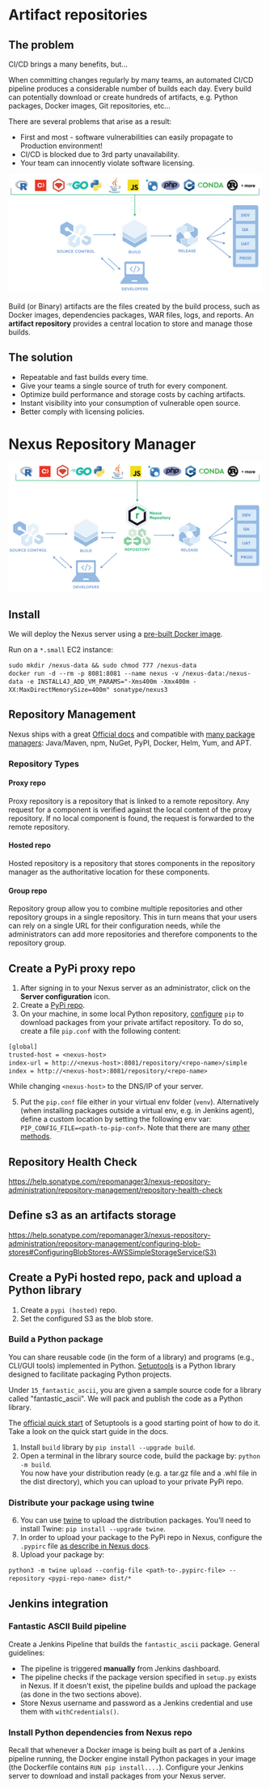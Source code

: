 # Artifact repositories 

## The problem

CI/CD brings a many benefits, but...

When committing changes regularly by many teams, an automated CI/CD pipeline produces a considerable number of builds each day. Every build can potentially download or create hundreds of artifacts, e.g. Python packages, Docker images, Git repositories, etc...  

There are several problems that arise as a result:

- First and most - software vulnerabilities can easily propagate to Production environment! 
- CI/CD is blocked due to 3rd party unavailability.
- Your team can innocently violate software licensing. 

![](img/nexus2.png)

Build (or Binary) artifacts are the files created by the build process, such as Docker images, dependencies packages, WAR files, logs, and reports.
An **artifact repository** provides a central location to store and manage those builds.

## The solution 

- Repeatable and fast builds every time.
- Give your teams a single source of truth for every component.
- Optimize build performance and storage costs by caching artifacts.
- Instant visibility into your consumption of vulnerable open source.
- Better comply with licensing policies.


# Nexus Repository Manager

![](img/nexus.png)

## Install

We will deploy the Nexus server using a [pre-built Docker image](https://hub.docker.com/r/sonatype/nexus3/).

Run on a `*.small` EC2 instance:

```shell
sudo mkdir /nexus-data && sudo chmod 777 /nexus-data
docker run -d --rm -p 8081:8081 --name nexus -v /nexus-data:/nexus-data -e INSTALL4J_ADD_VM_PARAMS="-Xms400m -Xmx400m -XX:MaxDirectMemorySize=400m" sonatype/nexus3
```

## Repository Management

Nexus ships with a great [Official docs](https://help.sonatype.com/repomanager3/nexus-repository-administration/repository-management) and compatible with [many package managers](https://help.sonatype.com/repomanager3/nexus-repository-administration/formats): Java/Maven, npm, NuGet, PyPI, Docker, Helm, Yum, and APT.

### Repository Types

#### Proxy repo

Proxy repository is a repository that is linked to a remote repository. Any request for a component is verified against the local content of the proxy repository. If no local component is found, the request is forwarded to the remote repository.

#### Hosted repo

Hosted repository is a repository that stores components in the repository manager as the authoritative location for these components.

#### Group repo

Repository group allow you to combine multiple repositories and other repository groups in a single repository.
This in turn means that your users can rely on a single URL for their configuration needs, while the administrators can add more repositories and therefore components to the repository group.


## Create a PyPi **proxy** repo

1. After signing in to your Nexus server as an administrator, click on the **Server configuration** icon.
2. Create a [PyPi repo](https://help.sonatype.com/repomanager3/nexus-repository-administration/formats/pypi-repositories).
3. On your machine, in some local Python repository, [configure](https://help.sonatype.com/repomanager3/nexus-repository-administration/formats/pypi-repositories#PyPIRepositories-Download,searchandinstallpackagesusingpip) `pip` to download packages from your private artifact repository. To do so, create a file `pip.conf` with the following content:
```text
[global]
trusted-host = <nexus-host>
index-url = http://<nexus-host>:8081/repository/<repo-name>/simple
index = http://<nexus-host>:8081/repository/<repo-name>
```

While changing `<nexus-host>` to the DNS/IP of your server.

5. Put the `pip.conf` file either in your virtual env folder (`venv`). Alternatively (when installing packages outside a virtual env, e.g. in Jenkins agent), define a custom location by setting the following env var: `PIP_CONFIG_FILE=<path-to-pip-conf>`. Note that there are many [other methods](https://pip.pypa.io/en/stable/topics/configuration/#location).

## Repository Health Check

https://help.sonatype.com/repomanager3/nexus-repository-administration/repository-management/repository-health-check

## Define s3 as an artifacts storage

https://help.sonatype.com/repomanager3/nexus-repository-administration/repository-management/configuring-blob-stores#ConfiguringBlobStores-AWSSimpleStorageService(S3)

## Create a PyPi **hosted** repo, pack and upload a Python library

1. Create a `pypi (hosted)` repo.
2. Set the configured S3 as the blob store.

### Build a Python package

You can share reusable code (in the form of a library) and programs (e.g., CLI/GUI tools) implemented in Python.
[Setuptools](https://setuptools.pypa.io/en/latest/index.html) is a Python library designed to facilitate packaging Python projects.

Under `15_fantastic_ascii`, you are given a sample source code for a library called "fantastic_ascii". We will pack and publish the code as a Python library.

The [official quick start](https://setuptools.pypa.io/en/latest/userguide/quickstart.html) of Setuptools is a good starting point of how to do it. Take a look on the quick start guide in the docs.

1. Install `build` library by `pip install --upgrade build`.
2. Open a terminal in the library source code, build the package by: `python -m build`.  
   You now have your distribution ready (e.g. a tar.gz file and a .whl file in the dist directory), which you can upload to your private PyPi repo.

### Distribute your package using twine

6. You can use [twine](https://twine.readthedocs.io/en/latest/) to upload the distribution packages. You’ll need to install Twine: `pip install --upgrade twine`.
7. In order to upload your package to the PyPi repo in Nexus, configure the `.pypirc` file [as describe in Nexus docs](https://help.sonatype.com/repomanager3/nexus-repository-administration/formats/pypi-repositories#PyPIRepositories-Uploadtoahostedrepositoryusingtwine).
8. Upload your package by:
```text
python3 -m twine upload --config-file <path-to-.pypirc-file> --repository <pypi-repo-name> dist/*
```

## Jenkins integration

### Fantastic ASCII Build pipeline

Create a Jenkins Pipeline that builds the `fantastic_ascii` package. General guidelines:

- The pipeline is triggered **manually** from Jenkins dashboard.
- The pipeline checks if the package version specified in `setup.py` exists in Nexus. If it doesn't exist, the pipeline builds and upload the package (as done in the two sections above).
- Store Nexus username and password as a Jenkins credential and use them with `withCredentials()`.

### Install Python dependencies from Nexus repo

Recall that whenever a Docker image is being built as part of a Jenkins pipeline running, the Docker engine install Python packages in your image (the Dockerfile contains `RUN pip install....`).
Configure your Jenkins server to download and install packages from your Nexus server.
